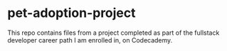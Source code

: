 # pet-adoption-project
This repo contains files from a project completed as part of the fullstack developer career path I am enrolled in, on Codecademy. 
